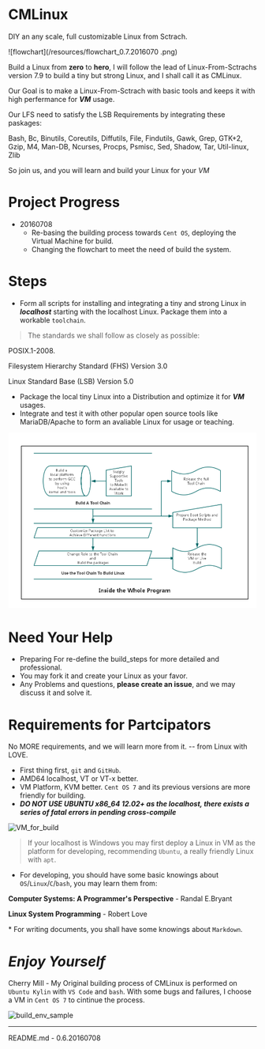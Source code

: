# CMLinux
DIY an any scale, full customizable Linux from Sctrach.

![flowchart](/resources/flowchart_0.7.2016070 .png)

Build a Linux from **zero** to **hero**, I will follow the lead of Linux-From-Sctrachs version 7.9 to build a tiny but strong Linux, and I shall call it as CMLinux.

> 
Our Goal is to make a Linux-From-Sctrach with basic tools and keeps it with high perfermance for ***VM*** usage.
> 
Our LFS need to satisfy the LSB Requirements by integrating these paskages:
> 
Bash, Bc, Binutils, Coreutils, Diffutils, File, Findutils, Gawk, Grep, GTK+2, Gzip, M4, Man-DB, Ncurses, Procps, Psmisc, Sed, Shadow, Tar, Util-linux, Zlib
>
So join us, and you will learn and build your Linux for your *VM*

# Project Progress
- 20160708  
    - Re-basing the building process towards `Cent OS`, deploying the Virtual Machine for build.
    - Changing the flowchart to meet the need of build the system.

# Steps
- Form all scripts for installing and integrating a tiny and strong Linux in ***localhost*** starting with the localhost Linux. Package them into a workable `toolchain`.

> The standards we shall follow as closely as possible:
>> 
POSIX.1-2008.
>> 
Filesystem Hierarchy Standard (FHS) Version 3.0
>> 
Linux Standard Base (LSB) Version 5.0

- Package the local tiny Linux into a Distribution and optimize it for ***VM*** usages.
- Integrate and test it with other popular open source tools like MariaDB/Apache to form an avaliable Linux for usage or teaching.

![inside_program](/resources/inside_program.png)

# Need Your Help
- Preparing For re-define the build_steps for more detailed and professional.
- You may fork it and create your Linux as your favor.
- Any Problems and questions, **please create an issue**, and we may discuss it and solve it.

# Requirements for Partcipators
> 
No MORE requirements, and we will learn more from it.  -- from Linux with LOVE.

- First thing first, `git` and `GitHub`.
- AMD64 localhost, VT or VT-x better.
- VM Platform, KVM better. `Cent OS 7` and its previous versions are more friendly for building.
- ***DO NOT USE UBUNTU x86_64 12.02+ as the localhost, there exists a series of fatal errors in pending cross-compile***

![VM_for_build](/resources/VM_for_build.png)

> If your localhost is Windows you may first deploy a Linux in VM as the platform for developing, recommending `Ubuntu`, a really friendly Linux with `apt`.

- For developing, you should have some basic knowings about `OS`/`Linux`/`C`/`bash`, you may learn them from:

> 
**Computer Systems: A Programmer's Perspective** -  Randal E.Bryant
> 
**Linux System Programming** - Robert Love 

\* For writing documents, you shall have some knowings about `Markdown`.

# *Enjoy Yourself*

Cherry Mill - My Original building process of CMLinux is performed on `Ubuntu Kylin` with `VS Code` and `bash`. With some bugs and failures, I choose a VM in `Cent OS 7` to cintinue the process.

![build_env_sample](/resources/build_env_sample.png)

---
README.md - 0.6.20160708